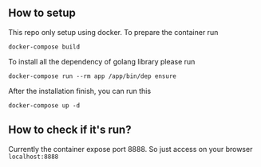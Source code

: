 ## How to setup

This repo only setup using docker. To prepare the container run

```
docker-compose build
```

To install all the dependency of golang library please run

```
docker-compose run --rm app /app/bin/dep ensure
```

After the installation finish, you can run this

```
docker-compose up -d
```

## How to check if it's run?

Currently the container expose port 8888. So just access on your browser `localhost:8888`